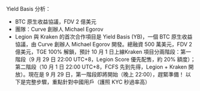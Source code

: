 Yield Basis 分析：
- BTC 原生收益協議，FDV 2 億美元
- 團隊：Curve 創辦人 Michael Egorov
- Legion 與 Kraken 的首次合作項目是 Yield Basis (YB)，一個 BTC 原生收益協議，由 Curve 創辦人 Michael Egorov 開發。總融資 500 萬美元，FDV 2 億美元，TGE 100% 解鎖，預計 10 月 1 日上線Kraken
項目分兩階段：第一階段（9 月 29 日 22:00 UTC+8，Legion Score 優先配售，約 20% 額度）；第二階段（10 月 1 日 22:00 UTC+8，FCFS 先到先得，Legion + Kraken 開放）。現在是 9 月 29 日，第一階段即將開始（晚上 22:00），趕緊準備！ 以下是完整步驟，重點針對中國用戶（護照 KYC 秒過率高）

